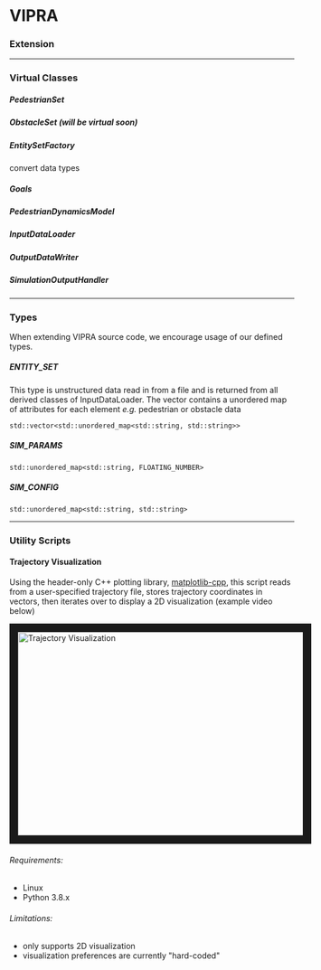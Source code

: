 # VIPRA

### Extension



---
### Virtual Classes

##### PedestrianSet

##### ObstacleSet (will be virtual soon)

##### EntitySetFactory
convert data types

##### Goals

##### PedestrianDynamicsModel

##### InputDataLoader

##### OutputDataWriter  

##### SimulationOutputHandler





---
### Types
When extending VIPRA source code, we encourage usage of our defined types. 

##### ENTITY_SET
This type is unstructured data read in from a file and is returned from 
all derived classes of InputDataLoader. The vector contains a unordered map 
of attributes for each element 
*e.g.* pedestrian or obstacle data
```
std::vector<std::unordered_map<std::string, std::string>>
```
##### SIM_PARAMS 
```
std::unordered_map<std::string, FLOATING_NUMBER>
```
##### SIM_CONFIG
```
std::unordered_map<std::string, std::string>
``` 


---
### Utility Scripts

#### Trajectory Visualization

Using the header-only C++ plotting library, [matplotlib-cpp](https://github.com/lava/matplotlib-cpp),
this script reads from a user-specified trajectory file, stores trajectory coordinates in vectors, 
then iterates over to display a 2D visualization (example video below)

<a href="http://www.youtube.com/watch?feature=player_embedded&v=twemPX9KuGk
" target="_blank"><img src="http://img.youtube.com/vi/twemPX9KuGk/0.jpg" 
alt="Trajectory Visualization" width="580" height="360" border="15" /></a>

###### Requirements:
- Linux
- Python 3.8.x
###### Limitations: 
- only supports 2D visualization 
- visualization preferences are currently "hard-coded" 
